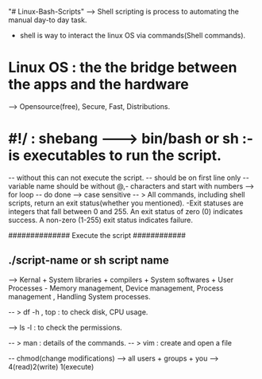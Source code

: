 "# Linux-Bash-Scripts" 
--> Shell scripting is process to automating the manual day-to day task.
- shell is way to interact the linux OS via commands(Shell commands).
# Linux OS : the the bridge between the apps and the hardware 
--> Opensource(free), Secure, Fast, Distributions.

  # #!/ : shebang  ---> bin/bash or sh :- is executables to run the script.
  -- without this can not execute the script.
  -- should be on first line only
  -- variable name should be without @,- characters and start with numbers
  --> for loop -- do done --> case sensitive
  -- > All commands, including shell scripts, return an exit status(whether you mentioned).
  -Exit statuses are integers that fall between 0 and 255. An exit status of zero (0) indicates success. A non-zero (1-255) exit status indicates failure.
 
############## Execute the script ############
## ./script-name or sh script name #######

--> Kernal + System libraries + compilers + System softwares + User Processes
    - Memory management, Device management, Process management , Handling System processes.

-- > df -h , top : to check disk, CPU usage.

--> ls -l : to check the permissions.

-- > man <any command> : details of the commands.
-- > vim : create and open a file

-- chmod(change modifications) --> all users + groups + you --> 4(read)2(write) 1(execute)

